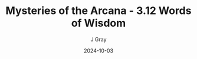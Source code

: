 ---
title: 'Mysteries of the Arcana - 3.12 Words of Wisdom'
alt: 'Mysteries of the Arcana'
date: '2024-10-03'
author: 'J Gray'
artist: 'Keira'
---
